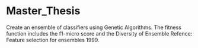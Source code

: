# Master_Thesis

Create an ensemble of classifiers using Genetic Algorithms.
The fitness function includes the f1-micro score and the Diversity of Ensemble
Refence: Feature selection for ensembles 1999.
